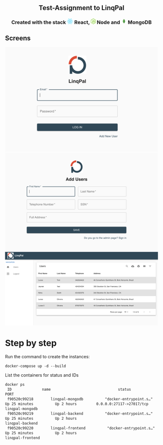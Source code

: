 <h2 align="center"> 
    Test-Assignment to LinqPal 
</h2>

<h3 align="center"> Created with the stack <img src="assets/react.png" alt="react" height="18"> React, <img src="assets/node.png" alt="node" height="18"> Node and <img src="assets/mongo.png" alt="mongo" height="18"> MongoDB </h3>

## Screens

<p align="center">
    <img alt="" title="" src="assets/login.png">
    <img alt="" title="" src="assets/user-add.png">
    <img alt="" title="" src="assets/user-list.png">
</p>

# Step by step

Run the command to create the instances:

```
docker-compose up -d --build
``` 

List the containers for status and IDs

```
docker ps 
 ID    		     name 								status    		PORT
 f90520c99218        linqpal-mongodb          "docker-entrypoint.s…"   Up 25 minutes          Up 2 hours         0.0.0.0:27117->27017/tcp                     linqpal-mongodb
 f90520c99219        linqpal-backend          "docker-entrypoint.s…"   Up 25 minutes          Up 2 hours                                                      linqpal-backend
 f90520c99220        linqpal-frontend          "docker-entrypoint.s…"   Up 25 minutes          Up 2 hours                                                      linqpal-frontend
```   
